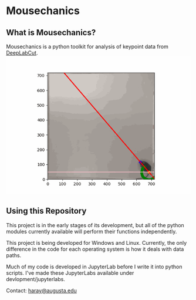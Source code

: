 # Mousechanics
## What is Mousechanics?
Mousechanics is a python toolkit for analysis of keypoint data from [DeepLabCut](https://github.com/DeepLabCut/DeepLabCut).
![orientation](https://github.com/frstray/mousechanics/blob/readme_updates/readme_assets/picori.gif)

## Using this Repository  
This project is in the early stages of its development, but all of the python modules currently available will perform their functions independently.

This project is being developed for Windows and Linux. Currently, the only difference in the code for each operating system is how it deals with data paths. 

Much of my code is developed in JupyterLab before I write it into python scripts. I've made these JupyterLabs available under devlopment/jupyterlabs.

Contact:
haray@augusta.edu 
